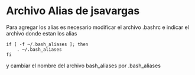 # Archivo Alias de jsavargas

Para agregar los alias es necesario modificar el archivo .bashrc e indicar el archivo donde estan los alias


```
if [ -f ~/.bash_aliases ]; then
    . ~/.bash_aliases
fi
```

y cambiar el nombre del archivo bash_aliases por .bash_aliases

